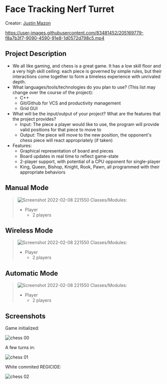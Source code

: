# Face Tracking Nerf Turret

Creator: [Justin Mazon](https://github.com/JustintheBox)

https://user-images.githubusercontent.com/83481452/205169779-f8a7b3f7-9090-4590-91e8-1d0572d798c5.mp4

## Project Description
  * We all like gaming, and chess is a great game. It has a low skill floor and a very high skill ceiling: each piece is governed by simple rules, but their interactions come together to form a timeless experience with unrivaled depth.
  * What languages/tools/technologies do you plan to use? (This list may change over the course of the project):
    * C++
    * Git/Github for VCS and productivity management
    * Grid GUI
  * What will be the input/output of your project? What are the features that the project provides?
    * Input: The piece a player would like to use, the program will provide valid positions for that piece to move to
    * Output: The piece will move to the new position, the opponent's chess piece will react appropriately (if taken)
  * Features:
    * Graphical representation of board and pieces
    * Board updates in real time to reflect game-state
    * 2-player support, with potential of a CPU opponent for single-player
    * King, Queen, Bishop, Knight, Rook, Pawn, all programmed with their appropriate behaviors

## Manual Mode
 > ![Screenshot 2022-02-08 221550](https://user-images.githubusercontent.com/97067245/153135246-06b265cf-1af4-41b9-9b78-fa3437d49dbb.png)
 > Classes/Modules:
 > * Player
 >   * 2 players
 
 ## Wireless Mode
 > ![Screenshot 2022-02-08 221550](https://user-images.githubusercontent.com/97067245/153135246-06b265cf-1af4-41b9-9b78-fa3437d49dbb.png)
 > Classes/Modules:
 > * Player
 >   * 2 players
 
 ##  Automatic Mode
 > ![Screenshot 2022-02-08 221550](https://user-images.githubusercontent.com/97067245/153135246-06b265cf-1af4-41b9-9b78-fa3437d49dbb.png)
 > Classes/Modules:
 > * Player
 >   * 2 players

 


 ## Screenshots
 Game initialized:
 
 ![chess 00](https://user-images.githubusercontent.com/97067245/157372701-473d2a9a-3afa-4cf5-83ba-6a63824f1f32.png)
 
 A few turns in:
 
 ![chess 01](https://user-images.githubusercontent.com/97067245/157372745-1b957fd2-31a6-4703-a351-c0dbecdd31c3.png)
 
 White commited REGICIDE:
 
 ![chess 02](https://user-images.githubusercontent.com/97067245/157372798-022f25ff-675f-48ec-9743-56ed5840a890.png)
 



 

